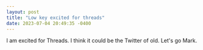 ```yaml
---
layout: post
title: "Low key excited for threads"
date: 2023-07-04 20:49:35 -0400
---
```


I am excited for Threads.
I think it could be the Twitter of old.
Let's go Mark.
